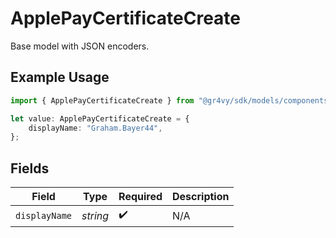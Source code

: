 # ApplePayCertificateCreate

Base model with JSON encoders.

## Example Usage

```typescript
import { ApplePayCertificateCreate } from "@gr4vy/sdk/models/components";

let value: ApplePayCertificateCreate = {
    displayName: "Graham.Bayer44",
};
```

## Fields

| Field              | Type               | Required           | Description        |
| ------------------ | ------------------ | ------------------ | ------------------ |
| `displayName`      | *string*           | :heavy_check_mark: | N/A                |